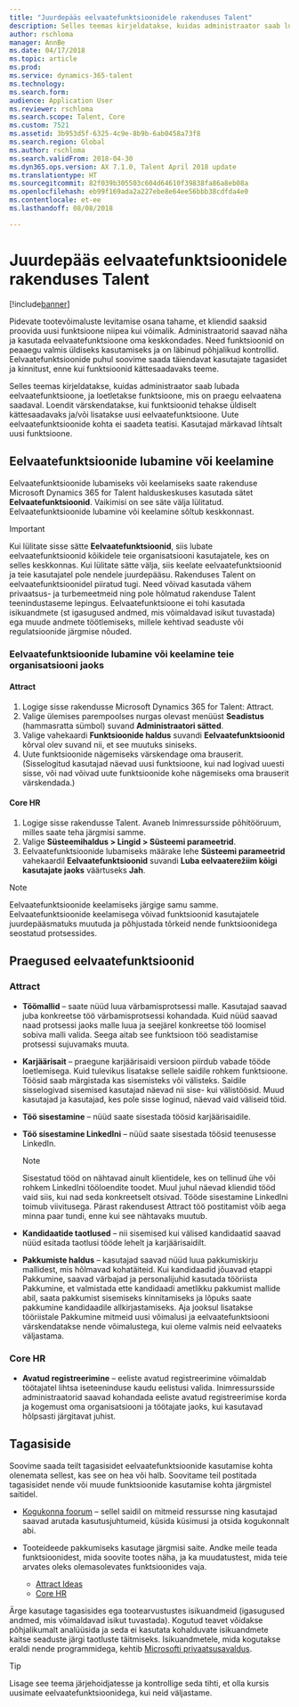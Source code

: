 ```yaml
---
title: "Juurdepääs eelvaatefunktsioonidele rakenduses Talent"
description: Selles teemas kirjeldatakse, kuidas administraator saab lubada eelvaatefunktsioone, ja loetletakse funktsioone, mis on praegu eelvaate jaoks lubatud.
author: rschloma
manager: AnnBe
ms.date: 04/17/2018
ms.topic: article
ms.prod: 
ms.service: dynamics-365-talent
ms.technology: 
ms.search.form: 
audience: Application User
ms.reviewer: rschloma
ms.search.scope: Talent, Core
ms.custom: 7521
ms.assetid: 3b953d5f-6325-4c9e-8b9b-6ab0458a73f8
ms.search.region: Global
ms.author: rschloma
ms.search.validFrom: 2018-04-30
ms.dyn365.ops.version: AX 7.1.0, Talent April 2018 update
ms.translationtype: HT
ms.sourcegitcommit: 82f039b305503c604d64610f39838fa86a8eb08a
ms.openlocfilehash: eb99f169ada2a227ebe8e64ee56bbb38cdfda4e0
ms.contentlocale: et-ee
ms.lasthandoff: 08/08/2018

---
```


# <a name="access-preview-features-in-talent"></a>Juurdepääs eelvaatefunktsioonidele rakenduses Talent

[!include[banner](../includes/banner.md)]

Pidevate tootevõimaluste levitamise osana tahame, et kliendid saaksid proovida uusi funktsioone niipea kui võimalik. Administraatorid saavad näha ja kasutada eelvaatefunktsioone oma keskkondades. Need funktsioonid on peaaegu valmis üldiseks kasutamiseks ja on läbinud põhjalikud kontrollid. Eelvaatefunktsioonide puhul soovime saada täiendavat kasutajate tagasidet ja kinnitust, enne kui funktsioonid kättesaadavaks teeme.

Selles teemas kirjeldatakse, kuidas administraator saab lubada eelvaatefunktsioone, ja loetletakse funktsioone, mis on praegu eelvaatena saadaval. Loendit värskendatakse, kui funktsioonid tehakse üldiselt kättesaadavaks ja/või lisatakse uusi eelvaatefunktsioone. Uute eelvaatefunktsioonide kohta ei saadeta teatisi. Kasutajad märkavad lihtsalt uusi funktsioone.

## <a name="enable-or-disable-preview-features"></a>Eelvaatefunktsioonide lubamine või keelamine

Eelvaatefunktsioonide lubamiseks või keelamiseks saate rakenduse Microsoft Dynamics 365 for Talent halduskeskuses kasutada sätet **Eelvaatefunktsioonid**. Vaikimisi on see säte välja lülitatud. Eelvaatefunktsioonide lubamine või keelamine sõltub keskkonnast.

> [!IMPORTANT]
> Kui lülitate sisse sätte **Eelvaatefunktsioonid**, siis lubate eelvaatefunktsioonid kõikidele teie organisatsiooni kasutajatele, kes on selles keskkonnas. Kui lülitate sätte välja, siis keelate eelvaatefunktsioonid ja teie kasutajatel pole nendele juurdepääsu. Rakenduses Talent on eelvaatefunktsioonidel piiratud tugi. Need võivad kasutada vähem privaatsus- ja turbemeetmeid ning pole hõlmatud rakenduse Talent teenindustaseme lepingus. Eelvaatefunktsioone ei tohi kasutada isikuandmete (st igasugused andmed, mis võimaldavad isikut tuvastada) ega muude andmete töötlemiseks, millele kehtivad seaduste või regulatsioonide järgmise nõuded.

### <a name="enable-or-disable-preview-features-for-your-organization"></a>Eelvaatefunktsioonide lubamine või keelamine teie organisatsiooni jaoks

#### <a name="attract"></a>Attract

1. Logige sisse rakendusse Microsoft Dynamics 365 for Talent: Attract.
2. Valige ülemises parempoolses nurgas olevast menüüst **Seadistus** (hammasratta sümbol) suvand **Administraatori sätted**.
3. Valige vahekaardi **Funktsioonide haldus** suvandi **Eelvaatefunktsioonid** kõrval olev suvand nii, et see muutuks siniseks.
4. Uute funktsioonide nägemiseks värskendage oma brauserit. (Sisselogitud kasutajad näevad uusi funktsioone, kui nad logivad uuesti sisse, või nad võivad uute funktsioonide kohe nägemiseks oma brauserit värskendada.)

#### <a name="core-hr"></a>Core HR

1. Logige sisse rakendusse Talent. Avaneb Inimressursside põhitööruum, milles saate teha järgmisi samme. 
2. Valige **Süsteemihaldus \> Lingid > Süsteemi parameetrid**.
3. Eelvaatefunktsioonide lubamiseks määrake lehe **Süsteemi parameetrid** vahekaardil **Eelvaatefunktsioonid** suvandi **Luba eelvaaterežiim kõigi kasutajate jaoks** väärtuseks **Jah**.

> [!NOTE]
> Eelvaatefunktsioonide keelamiseks järgige samu samme. Eelvaatefunktsioonide keelamisega võivad funktsioonid kasutajatele juurdepääsmatuks muutuda ja põhjustada tõrkeid nende funktsioonidega seostatud protsessides.

## <a name="features-that-are-currently-in-preview"></a>Praegused eelvaatefunktsioonid

### <a name="attract"></a>Attract

- **Töömallid** – saate nüüd luua värbamisprotsessi malle. Kasutajad saavad juba konkreetse töö värbamisprotsessi kohandada. Kuid nüüd saavad naad protsessi jaoks malle luua ja seejärel konkreetse töö loomisel sobiva malli valida. Seega aitab see funktsioon töö seadistamise protsessi sujuvamaks muuta.
- **Karjäärisait** – praegune karjäärisaidi versioon piirdub vabade tööde loetlemisega. Kuid tulevikus lisatakse sellele saidile rohkem funktsioone. Töösid saab märgistada kas sisemisteks või välisteks. Saidile sisselogivad sisemised kasutajad näevad nii sise- kui välistöösid. Muud kasutajad ja kasutajad, kes pole sisse loginud, näevad vaid väliseid töid.
- **Töö sisestamine** – nüüd saate sisestada töösid karjäärisaidile.
- **Töö sisestamine LinkedIni** – nüüd saate sisestada töösid teenusesse LinkedIn.

    > [!NOTE]
    > Sisestatud tööd on nähtavad ainult klientidele, kes on tellinud ühe või rohkem LinkedIni tööloendite toodet. Muul juhul näevad kliendid tööd vaid siis, kui nad seda konkreetselt otsivad. Tööde sisestamine LinkedIni toimub viivitusega. Pärast rakendusest Attract töö postitamist võib aega minna paar tundi, enne kui see nähtavaks muutub.

- **Kandidaatide taotlused** – nii sisemised kui välised kandidaatid saavad nüüd esitada taotlusi tööde lehelt ja karjäärisaidilt.
- **Pakkumiste haldus** – kasutajad saavad nüüd luua pakkumiskirju mallidest, mis hõlmavad kohatäiteid. Kui kandidaadid jõuavad etappi Pakkumine, saavad värbajad ja personalijuhid kasutada tööriista Pakkumine, et valmistada ette kandidaadi ametlikku pakkumist mallide abil, saata pakkumist sisemiseks kinnitamiseks ja lõpuks saate pakkumine kandidaadile allkirjastamiseks. Aja jooksul lisatakse tööriistale Pakkumine mitmeid uusi võimalusi ja eelvaatefunktsiooni värskendatakse nende võimalustega, kui oleme valmis neid eelvaateks väljastama.

### <a name="core-hr"></a>Core HR

- **Avatud registreerimine** – eeliste avatud registreerimine võimaldab töötajatel lihtsa iseteeninduse kaudu eelistusi valida. Inimressursside administraatorid saavad kohandada eeliste avatud registreerimise korda ja kogemust oma organisatsiooni ja töötajate jaoks, kui kasutavad hõlpsasti järgitavat juhist.

## <a name="feedback"></a>Tagasiside

Soovime saada teilt tagasisidet eelvaatefunktsioonide kasutamise kohta olenemata sellest, kas see on hea või halb. Soovitame teil postitada tagasisidet nende või muude funktsioonide kasutamise kohta järgmistel saitidel.

- [Kogukonna foorum](https://community.dynamics.com/enterprise/f/759?pi53869=0&category=Talent) – sellel saidil on mitmeid ressursse ning kasutajad saavad arutada kasutusjuhtumeid, küsida küsimusi ja otsida kogukonnalt abi.
- Tooteideede pakkumiseks kasutage järgmisi saite. Andke meile teada funktsioonidest, mida soovite tootes näha, ja ka muudatustest, mida teie arvates oleks olemasolevates funktsioonides vaja.

    - [Attract Ideas](https://powerusers.microsoft.com/t5/Ideas-for-Attract/idb-p/Attract)
    - [Core HR](https://powerusers.microsoft.com/t5/Ideas-for-Human-Resources/idb-p/HumanResources)

Ärge kasutage tagasisides ega tootearvustustes isikuandmeid (igasugused andmed, mis võimaldavad isikut tuvastada). Kogutud teavet võidakse põhjalikumalt analüüsida ja seda ei kasutata kohalduvate isikuandmete kaitse seaduste järgi taotluste täitmiseks. Isikuandmetele, mida kogutakse eraldi nende programmidega, kehtib [Microsofti privaatsusavaldus](https://privacy.microsoft.com/privacystatement).

> [!TIP]
> Lisage see teema järjehoidjatesse ja kontrollige seda tihti, et olla kursis uusimate eelvaatefunktsioonidega, kui neid väljastame.

